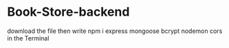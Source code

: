 # Book-Store-backend
download the file then write 
 npm i express mongoose bcrypt nodemon cors
 in the Terminal